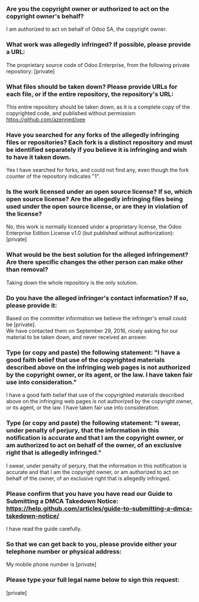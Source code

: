 ### Are you the copyright owner or authorized to act on the copyright owner's behalf?

I am authorized to act on behalf of Odoo SA, the copyright owner.

### What work was allegedly infringed? If possible, please provide a URL:

The proprietary source code of Odoo Enterprise, from the following private repository:
[private]  

### What files should be taken down? Please provide URLs for each file, or if the entire repository, the repository's URL:

This entire repository should be taken down, as it is a complete copy of the copyrighted code, and published without permission:
https://github.com/azenned/oee

### Have you searched for any forks of the allegedly infringing files or repositories? Each fork is a distinct repository and must be identified separately if you believe it is infringing and wish to have it taken down.

Yes I have searched for forks, and could not find any, even though the fork counter of the repository indicates "1".

### Is the work licensed under an open source license? If so, which open source license? Are the allegedly infringing files being used under the open source license, or are they in violation of the license?

No, this work is normally licensed under a proprietary license, the Odoo Enterprise Edition License v1.0 (but published without authorization):  
[private]

### What would be the best solution for the alleged infringement? Are there specific changes the other person can make other than removal?

Taking down the whole repository is the only solution.

### Do you have the alleged infringer's contact information? If so, please provide it:

Based on the committer information we believe the infringer's email could be [private].  
We have contacted them on September 29, 2016, nicely asking for our material to be taken down, and never received an answer.

### Type (or copy and paste) the following statement: "I have a good faith belief that use of the copyrighted materials described above on the infringing web pages is not authorized by the copyright owner, or its agent, or the law. I have taken fair use into consideration."

I have a good faith belief that use of the copyrighted materials described above on the infringing web pages is not authorized by the copyright owner, or its agent, or the law. I have taken fair use into consideration.

### Type (or copy and paste) the following statement: "I swear, under penalty of perjury, that the information in this notification is accurate and that I am the copyright owner, or am authorized to act on behalf of the owner, of an exclusive right that is allegedly infringed."

I swear, under penalty of perjury, that the information in this notification is accurate and that I am the copyright owner, or am authorized to act on behalf of the owner, of an exclusive right that is allegedly infringed.

### Please confirm that you have you have read our Guide to Submitting a DMCA Takedown Notice: https://help.github.com/articles/guide-to-submitting-a-dmca-takedown-notice/

I have read the guide carefully.

### So that we can get back to you, please provide either your telephone number or physical address:

My mobile phone number is [private]  

### Please type your full legal name below to sign this request:

[private]  

